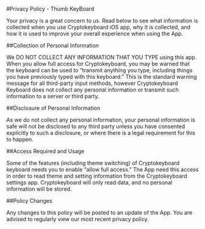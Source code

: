 #Privacy Policy - Thumb KeyBoard

Your privacy is a great concern to us. Read below to see what information is collected when you use Cryptokeyboard iOS app, why it is collected, and how it is used to improve your overall experience when using the App.

##Collection of Personal Information

We DO NOT COLLECT ANY INFORMATION THAT YOU TYPE using this app.
When you allow full access for Cryptokeyboard, you may be warned that the keyboard can be used to “transmit anything you type, including things you have previously typed with this keyboard.” This is the standard warning message for all third-party input methods, however Cryptokeyboard Keyboard does not collect any personal information or transmit such information to a server or third party.

##Disclosure of Personal Information

As we do not collect any personal information, your personal information is safe will not be disclosed to any third party unless you have consented explicitly to such a disclosure, or where there is a legal requirement for this to happen.

##Access Required and Usage

Some of the features (including theme switching) of Cryptokeyboard keyboard needs you to enable “allow full access.” The App need this access in order to read theme and setting information from the Cryptokeyboard settings app. Cryptokeyboard will only read data, and no personal information will be stored.

##Policy Changes

Any changes to this policy will be posted to an update of the App. You are advised to regularly view our most recent privacy policy.

